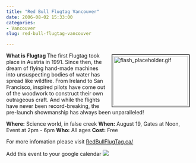 ```yaml
---
title: "Red Bull Flugtag Vancouver"
date: 2006-08-02 15:33:00
categories:
- Vancouver
slug: red-bull-flugtag-vancouver

---
```


<a href="/public/uploads/2006/07/flash_placeholder.gif" rel="lightbox"><img src="/public/uploads/2006/07/flash_placeholder.gif" alt="flash_placeholder.gif" title="flash_placeholder.gif" style="margin: 5px 10px; padding: 3px" align="right" border="2" height="133" width="200" /></a>

<strong>What is Flugtag </strong>
The first Flugtag took place in Austria in 1991. Since then, the dream of flying hand-made machines into unsuspecting bodies of water has spread like wildfire. From Ireland to San Francisco, inspired pilots have come out of the woodwork to construct their own outrageous craft. And while the flights have never been record-breaking, the pre-launch showmanship has always been unparalleled!

<strong>Where:</strong> Science world, in false creek
<strong>When:</strong> August 19, Gates at Noon, Event at 2pm - 6pm
<strong>Who:</strong> All ages
<strong>Cost:</strong> Free

For more infomation please visit
<a href="http://www.redbullflugtag.ca/en/default.html">RedBullFlugTag.ca/</a>

Add this event to your google calendar
<a href="http://www.google.com/calendar/event?action=TEMPLATE&amp;tmeid=cXNndWlvbXQwcWdvdnU5aTdkcG4wamVhdGcgYnIwbmZqaDYyNjQ1YXJoMmJ1azNzYWY5ODRAZ3JvdXAuY2FsZW5kYXIuZ29vZ2xlLmNvbQ&amp;tmsrc=YnIwbmZqaDYyNjQ1YXJoMmJ1azNzYWY5ODRAZ3JvdXAuY2FsZW5kYXIuZ29vZ2xlLmNvbQ" target="_blank"><img src="http://www.google.com/calendar/images/ext/gc_button1.gif" border="0" /></a>
